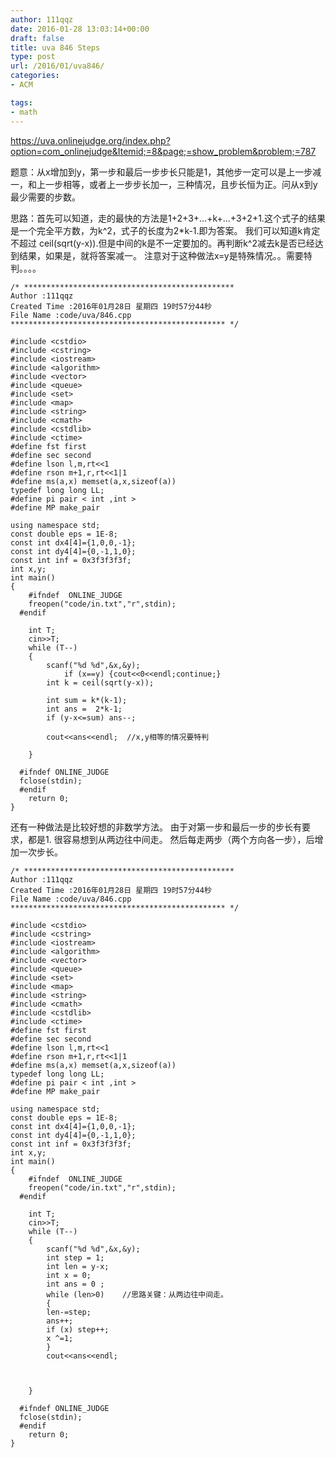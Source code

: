 ```yaml
---
author: 111qqz
date: 2016-01-28 13:03:14+00:00
draft: false
title: uva 846 Steps
type: post
url: /2016/01/uva846/
categories:
- ACM

tags:
- math
---
```


https://uva.onlinejudge.org/index.php?option=com_onlinejudge&Itemid;=8&page;=show_problem&problem;=787

题意：从x增加到y，第一步和最后一步步长只能是1，其他步一定可以是上一步减一，和上一步相等，或者上一步步长加一，三种情况，且步长恒为正。问从x到y最少需要的步数。

思路：首先可以知道，走的最快的方法是1+2+3+...+k+...+3+2+1.这个式子的结果是一个完全平方数，为k^2，式子的长度为2*k-1.即为答案。
我们可以知道k肯定不超过 ceil(sqrt(y-x)).但是中间的k是不一定要加的。再判断k^2减去k是否已经达到结果，如果是，就将答案减一。
注意对于这种做法x=y是特殊情况。。需要特判。。。。

    
    /* ***********************************************
    Author :111qqz
    Created Time :2016年01月28日 星期四 19时57分44秒
    File Name :code/uva/846.cpp
    ************************************************ */
    
    #include <cstdio>
    #include <cstring>
    #include <iostream>
    #include <algorithm>
    #include <vector>
    #include <queue>
    #include <set>
    #include <map>
    #include <string>
    #include <cmath>
    #include <cstdlib>
    #include <ctime>
    #define fst first
    #define sec second
    #define lson l,m,rt<<1
    #define rson m+1,r,rt<<1|1
    #define ms(a,x) memset(a,x,sizeof(a))
    typedef long long LL;
    #define pi pair < int ,int >
    #define MP make_pair
    
    using namespace std;
    const double eps = 1E-8;
    const int dx4[4]={1,0,0,-1};
    const int dy4[4]={0,-1,1,0};
    const int inf = 0x3f3f3f3f;
    int x,y;
    int main()
    {
    	#ifndef  ONLINE_JUDGE 
    	freopen("code/in.txt","r",stdin);
      #endif
    
    	int T;
    	cin>>T;
    	while (T--)
    	{
    	    scanf("%d %d",&x,&y);
                if (x==y) {cout<<0<<endl;continue;}
    	    int k = ceil(sqrt(y-x));
    
    	    int sum = k*(k-1);
    	    int ans =  2*k-1;
    	    if (y-x<=sum) ans--;
    
    	    cout<<ans<<endl;  //x,y相等的情况要特判
    
    	}
    
      #ifndef ONLINE_JUDGE  
      fclose(stdin);
      #endif
        return 0;
    }
    
    



还有一种做法是比较好想的非数学方法。
由于对第一步和最后一步的步长有要求，都是1.
很容易想到从两边往中间走。
然后每走两步（两个方向各一步），后增加一次步长。


 

    
    /* ***********************************************
    Author :111qqz
    Created Time :2016年01月28日 星期四 19时57分44秒
    File Name :code/uva/846.cpp
    ************************************************ */
    
    #include <cstdio>
    #include <cstring>
    #include <iostream>
    #include <algorithm>
    #include <vector>
    #include <queue>
    #include <set>
    #include <map>
    #include <string>
    #include <cmath>
    #include <cstdlib>
    #include <ctime>
    #define fst first
    #define sec second
    #define lson l,m,rt<<1
    #define rson m+1,r,rt<<1|1
    #define ms(a,x) memset(a,x,sizeof(a))
    typedef long long LL;
    #define pi pair < int ,int >
    #define MP make_pair
    
    using namespace std;
    const double eps = 1E-8;
    const int dx4[4]={1,0,0,-1};
    const int dy4[4]={0,-1,1,0};
    const int inf = 0x3f3f3f3f;
    int x,y;
    int main()
    {
    	#ifndef  ONLINE_JUDGE 
    	freopen("code/in.txt","r",stdin);
      #endif
    
    	int T;
    	cin>>T;
    	while (T--)
    	{
    	    scanf("%d %d",&x,&y);
    	    int step = 1;
    	    int len = y-x;
    	    int x = 0;
    	    int ans = 0 ;
    	    while (len>0)    //思路关键：从两边往中间走。
    	    {
    		len-=step;
    		ans++;
    		if (x) step++;
    		x ^=1;
    	    }
    	    cout<<ans<<endl;
    
    	    
    
    	}
    
      #ifndef ONLINE_JUDGE  
      fclose(stdin);
      #endif
        return 0;
    }
    



